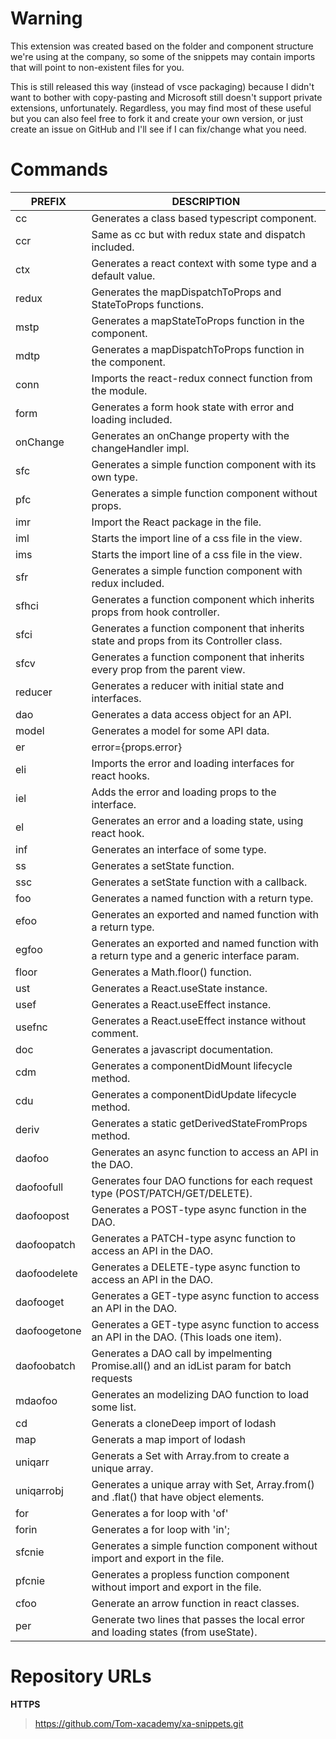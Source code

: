 # Warning

This extension was created based on the folder and component structure we're using
at the company, so some of the snippets may contain imports that will point
to non-existent files for you.

This is still released this way (instead of vsce packaging) because I didn't want to bother with copy-pasting and Microsoft still doesn't support private extensions, unfortunately. Regardless, you may find most of these useful but you can also feel free to fork it and create your own version, or just create an issue on GitHub and I'll see if I can fix/change what you need.

# Commands

| PREFIX       | DESCRIPTION                                                                                |
| ------------ | ------------------------------------------------------------------------------------------ |
| cc           | Generates a class based typescript component.                                              |
| ccr          | Same as cc but with redux state and dispatch included.                                     |
| ctx          | Generates a react context with some type and a default value.                              |
| redux        | Generates the mapDispatchToProps and StateToProps functions.                               |
| mstp         | Generates a mapStateToProps function in the component.                                     |
| mdtp         | Generates a mapDispatchToProps function in the component.                                  |
| conn         | Imports the react-redux connect function from the module.                                  |
| form         | Generates a form hook state with error and loading included.                               |
| onChange     | Generates an onChange property with the changeHandler impl.                                |
| sfc          | Generates a simple function component with its own type.                                   |
| pfc          | Generates a simple function component without props.                                       |
| imr          | Import the React package in the file.                                                      |
| iml          | Starts the import line of a css file in the view.                                          |
| ims          | Starts the import line of a css file in the view.                                          |
| sfr          | Generates a simple function component with redux included.                                 |
| sfhci        | Generates a function component which inherits props from hook controller.                  |
| sfci         | Generates a function component that inherits state and props from its Controller class.    |
| sfcv         | Generates a function component that inherits every prop from the parent view.              |
| reducer      | Generates a reducer with initial state and interfaces.                                     |
| dao          | Generates a data access object for an API.                                                 |
| model        | Generates a model for some API data.                                                       |
| er           | error={props.error}                                                                        |
| eli          | Imports the error and loading interfaces for react hooks.                                  |
| iel          | Adds the error and loading props to the interface.                                         |
| el           | Generates an error and a loading state, using react hook.                                  |
| inf          | Generates an interface of some type.                                                       |
| ss           | Generates a setState function.                                                             |
| ssc          | Generates a setState function with a callback.                                             |
| foo          | Generates a named function with a return type.                                             |
| efoo         | Generates an exported and named function with a return type.                               |
| egfoo        | Generates an exported and named function with a return type and a generic interface param. |
| floor        | Generates a Math.floor() function.                                                         |
| ust          | Generates a React.useState instance.                                                       |
| usef         | Generates a React.useEffect instance.                                                      |
| usefnc       | Generates a React.useEffect instance without comment.                                      |
| doc          | Generates a javascript documentation.                                                      |
| cdm          | Generates a componentDidMount lifecycle method.                                            |
| cdu          | Generates a componentDidUpdate lifecycle method.                                           |
| deriv        | Generates a static getDerivedStateFromProps method.                                        |
| daofoo       | Generates an async function to access an API in the DAO.                                   |
| daofoofull   | Generates four DAO functions for each request type (POST/PATCH/GET/DELETE).                |
| daofoopost   | Generates a POST-type async function in the DAO.                                           |
| daofoopatch  | Generates a PATCH-type async function to access an API in the DAO.                         |
| daofoodelete | Generates a DELETE-type async function to access an API in the DAO.                        |
| daofooget    | Generates a GET-type async function to access an API in the DAO.                           |
| daofoogetone | Generates a GET-type async function to access an API in the DAO. (This loads one item).    |
| daofoobatch  | Generates a DAO call by impelmenting Promise.all() and an idList param for batch requests  |
| mdaofoo      | Generates an modelizing DAO function to load some list.                                    |
| cd           | Generats a cloneDeep import of lodash                                                      |
| map          | Generats a map import of lodash                                                            |
| uniqarr      | Generats a Set with Array.from to create a unique array.                                   |
| uniqarrobj   | Generates a unique array with Set, Array.from() and .flat() that have object elements.     |
| for          | Generates a for loop with 'of'                                                             |
| forin        | Generates a for loop with 'in';                                                            |
| sfcnie       | Generates a simple function component without import and export in the file.               |
| pfcnie       | Generates a propless function component without import and export in the file.             |
| cfoo         | Generate an arrow function in react classes.                                               |
| per          | Generate two lines that passes the local error and loading states (from useState).         |

# Repository URLs

**HTTPS**

> https://github.com/Tom-xacademy/xa-snippets.git
